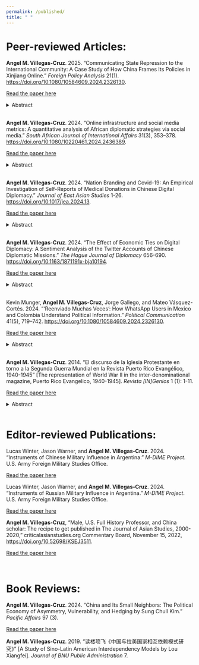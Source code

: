 ```yaml
---
permalink: /published/
title: " "
---
```


# Peer-reviewed Articles:

<b>Angel M. Villegas-Cruz</b>. 2025. “Communicating State Repression to the International Community: A Case Study of How China Frames Its Policies in Xinjiang Online.” <i>Foreign Policy Analysis</i> 21(1). https://doi.org/10.1080/10584609.2024.2326130.

[Read the paper here](https://doi.org/10.1080/10584609.2024.2326130)

<details>
<summary>Abstract</summary>
Regimes and their proxies seek to legitimize overt state repression abroad to avoid economic and reputational costs. Yet, few scholars have studied the international dimension of repression image management. I examine how countries communicate their repressive actions to the international community depending on the audience. Framing repression as a legitimate response to a credible threat (threat strategy) is more likely when communicating with countries facing higher levels of domestic threat. But due to in-group favoritism, when addressing in-group audiences of the repressed, governments are more likely to frame repression as necessary to protect the repressed (benevolent rule strategy). To test these claims, I collect 82,011 tweets about activities in Xinjiang published by eighty-eight Chinese diplomatic accounts from 2014 to 2020. The results suggest that regimes change their repression image management strategies depending on the audience. Chinese government accounts in countries with higher levels of domestic conflict are more likely to use the threat strategy than those in countries with lower levels of conflict, while those in countries with a similar in-group to Xinjiang (Muslim countries) are more likely to use the benevolent rule strategy than those in out-group states. This expands our understanding of the communication strategies of human rights-abusing regimes.
</details>
<br />

<b>Angel M. Villegas-Cruz</b>. 2024. “Online infrastructure and social media metrics: A quantitative analysis of African diplomatic strategies via social media.” <i>South African Journal of International Affairs</i> 31(3), 353–378. https://doi.org/10.1080/10220461.2024.2436389.

[Read the paper here](https://doi.org/10.1080/10220461.2024.2436389)

<details>
<summary>Abstract</summary>
The use of social media in public diplomacy is a recognised tool to shape public opinion and to serve political interests around the world. African ministries of foreign affairs (MFAs) have embraced this digital revolution. This article traces the emergence of African digital diplomacy by exploring, inter alia, its online infrastructure, presence and followers, as well as the factors that determine usage of social media on the continent. Employing cross-platform and cross-country comparisons, the article analyses an original dataset of digital diplomacy posts from all African MFAs active on social media. Findings reveal that African MFAs were, as of late 2023, more active on X (previously Twitter) despite having a larger presence on Facebook. The key determinants of African digital diplomacy were found to be a large population, English as an official language, democratic governance, and widespread internet access. This research has implications for diplomatic communications in Africa and beyond.
</details>
<br />

<b>Angel M. Villegas-Cruz</b>. 2024. “Nation Branding and Covid-19: An Empirical Investigation of Self-Reports of Medical Donations in Chinese Digital Diplomacy.” <i>Journal of East Asian Studies</i> 1-26. https://doi.org/10.1017/jea.2024.13.

[Read the paper here](https://doi.org/10.1017/jea.2024.13)

<details>
<summary>Abstract</summary>
This research examines how Beijing uses social media to publicize donations and engage in nation branding as it responds to the global backlash sparked by Covid-19. It argues that self-reports of medical donations aim to enhance China’s national brand, leading to an expectation that reports about donations will primarily target countries more severely affected by the virus. To test its claims, the research analyzes over 55,000 tweets published by Chinese diplomatic missions. The results—controlled for Chinese donation exports—show a positive and significant relationship between self-reports of medical donations and the host’s spread of Covid-19. In contrast, donations are not correlated with political or economic allies. A comparison of government (CCP, ministries, etc.) and non-government donors (immigrants, firms, etc.) shows that only donations by the latter are positively correlated with the spread of the virus. This research advances our knowledge of Chinese diplomats’ online political behavior.
</details>
<br />

<b>Angel M. Villegas-Cruz</b>. 2024. “The Effect of Economic Ties on Digital Diplomacy: A Sentiment Analysis of the Twitter Accounts of Chinese Diplomatic Missions.” <i>The Hague Journal of Diplomacy</i> 656-690. https://doi.org/10.1163/1871191x-bja10194.

[Read the paper here](https://doi.org/10.1163/1871191x-bja10194)

<details>
<summary>Abstract</summary>
The article examines how economic ties between host and guest countries affect the emotional valence in the social media content published by digital diplomats. Strong economic ties will lead digital diplomats to adopt a positive tone because such ties raise the potential costs of verbal aggressiveness online. A positive emotional valence on social media also serves to cultivate good public perceptions of the guest and its economic activities. To evaluate these claims, the article analyses 53,601 original tweets published by 88 Chinese diplomatic missions on Twitter from 2014 to 2020. It finds that economic ties have a strong positive effect on the tone adopted by digital diplomats. As the host’s trade dependence on China increases, Chinese diplomatic missions are more likely to adopt a positive tone on Twitter, especially when talking about politics and business. This research contributes to the study of how countries use social media to conduct diplomacy.
</details>
<br />

Kevin Munger, <b>Angel M. Villegas-Cruz</b>, Jorge Gallego, and Mateo Vásquez-Cortés. 2024. “‘Reenviado Muchas Veces’: How WhatsApp Users in Mexico and Colombia Understand Political Information.” <i>Political Communication</i> 41(5), 719–742. https://doi.org/10.1080/10584609.2024.2326130.

[Read the paper here](https://www.tandfonline.com/doi/full/10.1080/10584609.2024.2326130)

<details>
<summary>Abstract</summary>
Digital literacy affects how people use the internet. However, we argue that the concept of “digital literacy” cannot usefully be applied to all internet users; there is simply too much heterogeneity across devices, platforms, and social contexts. We conduct surveys in Mexico and Colombia to understand how these people use the internet. We find that WhatsApp is by far the dominant platform across all sectors of society. In contrast to evidence from the US, we find that education is a better predictor of two measures of digital literacy than is age. We then conduct a survey experiment to test how people understand news shared on WhatsApp. We find that the inclusion of a link to source material increases respondents’ trust in a message shared on WhatsApp, but that the platform-supplied note that a message has been shared many times has no such effect.
</details>
<br />

<b>Angel M. Villegas-Cruz</b>. 2014. “El discurso de la Iglesia Protestante en torno a la Segunda Guerra Mundial en la Revista Puerto Rico Evangélico, 1940-1945” [The representation of World War II in the inter-denominational magazine, Puerto Rico Evangelico, 1940-1945]. <i>Revista [IN]Genios</i> 1 (1): 1-11.

[Read the paper here](https://ingenios.squarespace.com/vol1-1/2014/8/13/el-discurso-de-la-iglesia-protestante-en-torno-a-la-segunda-guerra-mundial-en-la-revista-puerto-rico-evanglico-1940-1945)

<details>
<summary>Abstract</summary>
El objetivo de este estudio es examinar la representación de la Iglesia Protestante sobre la Segunda Guerra Mundial a través de la revista, <i>Puerto Rico Evangélico </i>, entre los años 1940 a 1945. Este trabajo sostiene que la revista adopta una postura a favor de la participación de Estados Unidos y Puerto Rico en el conflicto bélico. El análisis fue desarrollado a partir de las teorías de representación y análisis de discurso del antropólogo social, Jack Goody, y el sociólogo, Stuart Hall. Toda la colección de la revista se encuentra en el <i>Seminario Evangélico de Puerto Rico</i> en Río Piedras.  
</details>
<br />

# Editor-reviewed Publications:

Lucas Winter, Jason Warner, and <b>Angel M. Villegas-Cruz</b>. 2024. “Instruments of Chinese Military Influence in Argentina.” <i>M-DIME Project</i>. U.S. Army Foreign Military Studies Office.

[Read the paper here](https://hg2wordpressfmsostor01.z2.web.core.usgovcloudapi.net/M-DIME/2024-08/TRADOCG2_FMSO_20240AUG08_MDIME_CHI_Argentina.pdf)

Lucas Winter, Jason Warner, and <b>Angel M. Villegas-Cruz</b>. 2024. “Instruments of Russian Military Influence in Argentina.” <i>M-DIME Project</i>. U.S. Army Foreign Military Studies Office.

[Read the paper here](https://hg2wordpressfmsostor01.z2.web.core.usgovcloudapi.net/M-DIME/2024-08/TRADOCG2_FMSO_2024AUG08_MDIME_RUS_Argentina.pdf)

<b>Angel M. Villegas-Cruz</b>, “Male, U.S. Full History Professor, and China scholar: The recipe to get published in The Journal of Asian Studies, 2000-2020,” criticalasianstudies.org Commentary Board, November 15, 2022, https://doi.org/10.52698/KSEJ3511.

[Read the paper here](https://criticalasianstudies.org/commentary/2022/11/3/notes-from-the-field-angel-m-villegas-cruz-male-us-full-history-professor-and-china-scholar-the-recipe-to-get-published-in-the-journal-of-asian-studies-2000-2020)

<br />

# Book Reviews:

<b>Angel M. Villegas-Cruz</b>. 2024. “China and Its Small Neighbors: The Political Economy of Asymmetry, Vulnerability, and Hedging by Sung Chull Kim.” <i>Pacific Affairs</i> 97 (3).

[Read the paper here](https://pacificaffairs.ubc.ca/book-reviews/china-and-its-small-neighbors-the-political-economy-of-asymmetry-vulnerability-and-hedging-by-sung-chull-kim/)

<b>Angel M. Villegas-Cruz</b>. 2019. “读楼项飞《中国与拉美国家相互依赖模式研究》” [A Study of Sino-Latin American Interdependency Models by Lou Xiangfei]. <i>Journal of BNU Public Administration</i> 7.
